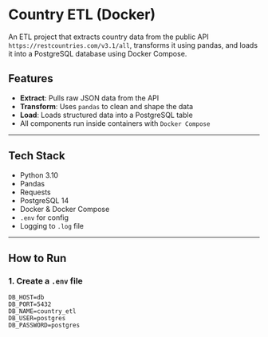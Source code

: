 # Country ETL (Docker)

An ETL project that extracts country data from the public API `https://restcountries.com/v3.1/all`, transforms it using pandas, and loads it into a PostgreSQL database using Docker Compose.

## Features

- **Extract**: Pulls raw JSON data from the API
- **Transform**: Uses `pandas` to clean and shape the data
- **Load**: Loads structured data into a PostgreSQL table
- All components run inside containers with `Docker Compose`

---

## Tech Stack

- Python 3.10  
- Pandas  
- Requests  
- PostgreSQL 14  
- Docker & Docker Compose  
- `.env` for config  
- Logging to `.log` file

---

## How to Run

### 1. Create a `.env` file

```env
DB_HOST=db
DB_PORT=5432
DB_NAME=country_etl
DB_USER=postgres
DB_PASSWORD=postgres